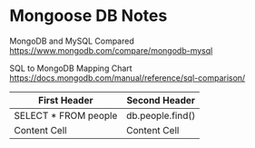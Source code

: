 # Mongoose DB Notes

MongoDB and MySQL Compared
https://www.mongodb.com/compare/mongodb-mysql

SQL to MongoDB Mapping Chart
https://docs.mongodb.com/manual/reference/sql-comparison/

| First Header  | Second Header |
| ------------- | ------------- |
| SELECT * FROM people  | db.people.find() |
| Content Cell  | Content Cell  |




